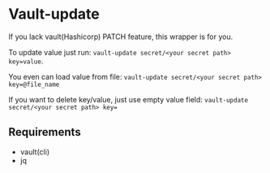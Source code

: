 # Vault-update

If you lack vault(Hashicorp) PATCH feature, this wrapper is for you.

To update value just run: `vault-update secret/<your secret path> key=value`.

You even can load value from file: `vault-update secret/<your secret path> key=@file_name`

If you want to delete key/value, just use empty value field:  `vault-update secret/<your secret path> key=`

## Requirements

- vault(cli)
- jq
